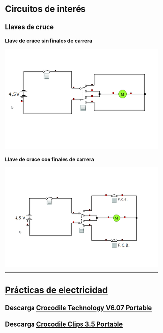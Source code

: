 
# Circuitos de interés

## Llaves de cruce

### Llave de cruce sin finales de carrera

![Llave de cruce sin finales de carrera](LlaveCruceSinFdC.gif)

### Llave de cruce con finales de carrera
![Llave de cruce con finales de carrera](LlaveCruceConFdC.gif)  

---

# [Prácticas de electricidad](practicas.md)

## Descarga [Crocodile Technology V6.07 Portable](https://raw.githubusercontent.com/angelmicelti/TecnoVilladiego3/master/4EstruMeca/Electricidad/Cocodrile%20Technology%206.07%5BPortable%5D.zip)  

## Descarga [Crocodile Clips 3.5 Portable](https://github.com/angelmicelti/TecnoVilladiego3/raw/master/4EstruMeca/Electricidad/Crocodile-Clips.zip)

